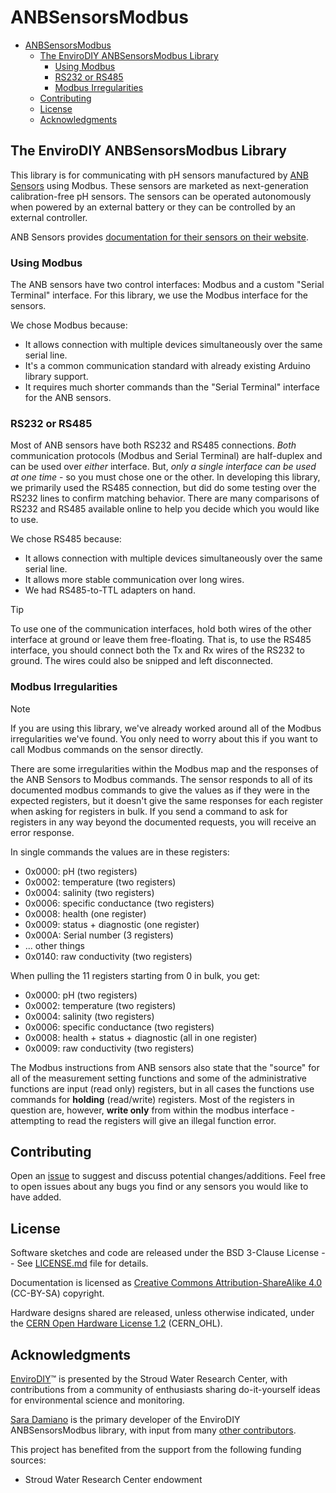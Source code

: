 # ANBSensorsModbus<!--! {#mainpage} -->

<!--! @tableofcontents -->

<!--! @m_footernavigation -->

<!--! @if GITHUB -->

- [ANBSensorsModbus](#anbsensorsmodbus)
  - [The EnviroDIY ANBSensorsModbus Library](#the-envirodiy-anbsensorsmodbus-library)
    - [Using Modbus](#using-modbus)
    - [RS232 or RS485](#rs232-or-rs485)
    - [Modbus Irregularities](#modbus-irregularities)
  - [Contributing](#contributing)
  - [License](#license)
  - [Acknowledgments](#acknowledgments)

<!--! @endif -->

## The EnviroDIY ANBSensorsModbus Library<!--! {#mainpage_intro} -->

This library is for communicating with pH sensors manufactured by [ANB Sensors](https://www.anbsensors.com/) using Modbus.
These sensors are marketed as next-generation calibration-free pH sensors.
The sensors can be operated autonomously when powered by an external battery or they can be controlled by an external controller.

ANB Sensors provides [documentation for their sensors on their website](https://www.anbsensors.com/newdocs/docs/intro).

### Using Modbus

The ANB sensors have two control interfaces: Modbus and a custom "Serial Terminal" interface.
For this library, we use the Modbus interface for the sensors.

We chose Modbus because:

- It allows connection with multiple devices simultaneously over the same serial line.
- It's a common communication standard with already existing Arduino library support.
- It requires much shorter commands than the "Serial Terminal" interface for the ANB sensors.

### RS232 or RS485

Most of ANB sensors have both RS232 and RS485 connections.
*Both* communication protocols (Modbus and Serial Terminal) are half-duplex and can be used over *either* interface.
But, *only a single interface can be used at one time* - so you must chose one or the other.
In developing this library, we primarily used the RS485 connection, but did do some testing over the RS232 lines to confirm matching behavior.
There are many comparisons of RS232 and RS485 available online to help you decide which you would like to use.

We chose RS485 because:

- It allows connection with multiple devices simultaneously over the same serial line.
- It allows more stable communication over long wires.
- We had RS485-to-TTL adapters on hand.

>[!tip]
> To use one of the communication interfaces, hold both wires of the other interface at ground or leave them free-floating.
> That is, to use the RS485 interface, you should connect both the Tx and Rx wires of the RS232 to ground.
> The wires could also be snipped and left disconnected.

### Modbus Irregularities

>[!note]
> If you are using this library, we've already worked around all of the Modbus irregularities we've found.
> You only need to worry about this if you want to call Modbus commands on the sensor directly.

There are some irregularities within the Modbus map and the responses of the ANB Sensors to Modbus commands.
The sensor responds to all of its documented modbus commands to give the values as if they were in the expected registers, but it doesn't give the same responses for each register when asking for registers in bulk.
If you send a command to ask for registers in any way beyond the documented requests, you will receive an error response.

In single commands the values are in these registers:

- 0x0000: pH (two registers)
- 0x0002: temperature (two registers)
- 0x0004: salinity (two registers)
- 0x0006: specific conductance (two registers)
- 0x0008: health (one register)
- 0x0009: status + diagnostic (one register)
- 0x000A: Serial number (3 registers)
- ... other things
- 0x0140: raw conductivity (two registers)

When pulling the 11 registers starting from 0 in bulk, you get:

- 0x0000: pH (two registers)
- 0x0002: temperature (two registers)
- 0x0004: salinity (two registers)
- 0x0006: specific conductance (two registers)
- 0x0008: health + status + diagnostic (all in one register)
- 0x0009: raw conductivity (two registers)

The Modbus instructions from ANB sensors also state that the "source" for all of the measurement setting functions and some of the administrative functions are input (read only) registers, but in all cases the functions use commands for **holding** (read/write) registers.
Most of the registers in question are, however, **write only** from within the modbus interface - attempting to read the registers will give an illegal function error.

## Contributing<!--! {#mainpage_contributing} -->

Open an [issue](https://github.com/EnviroDIY/ANBSensorsModbus/issues) to suggest and discuss potential changes/additions.
Feel free to open issues about any bugs you find or any sensors you would like to have added.

## License<!--! {#mainpage_license} -->

Software sketches and code are released under the BSD 3-Clause License -- See [LICENSE.md](https://github.com/EnviroDIY/ANBSensorsModbus/blob/master/LICENSE.md) file for details.

Documentation is licensed as [Creative Commons Attribution-ShareAlike 4.0](https://creativecommons.org/licenses/by-sa/4.0/) (CC-BY-SA) copyright.

Hardware designs shared are released, unless otherwise indicated, under the [CERN Open Hardware License 1.2](http://www.ohwr.org/licenses/cern-ohl/v1.2) (CERN_OHL).

## Acknowledgments<!--! {#mainpage_acknowledgments} -->

[EnviroDIY](http://envirodiy.org/)™ is presented by the Stroud Water Research Center, with contributions from a community of enthusiasts sharing do-it-yourself ideas for environmental science and monitoring.

[Sara Damiano](https://github.com/SRGDamia1) is the primary developer of the EnviroDIY ANBSensorsModbus library, with input from many [other contributors](https://github.com/EnviroDIY/ANBSensorsModbus/graphs/contributors).

This project has benefited from the support from the following funding sources:

- Stroud Water Research Center endowment
